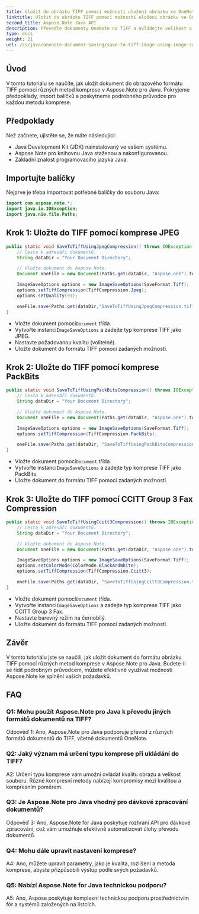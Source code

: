 ```yaml
---
title: Uložit do obrázku TIFF pomocí možností uložení obrázku ve OneNotu
linktitle: Uložit do obrázku TIFF pomocí možností uložení obrázku ve OneNotu
second_title: Aspose.Note Java API
description: Převeďte dokumenty OneNote na TIFF a ovládejte velikost a kvalitu souboru! Vyberte kompresi Jpeg, PackBits nebo Fax v Javě. Získejte příklady kódu a zjistěte, jak na to! #OneNote #Java #Aspose
type: docs
weight: 21
url: /cs/java/onenote-document-saving/save-to-tiff-image-using-image-save-options/
---
```

## Úvod

V tomto tutoriálu se naučíte, jak uložit dokument do obrazového formátu TIFF pomocí různých metod komprese v Aspose.Note pro Javu. Pokryjeme předpoklady, import balíčků a poskytneme podrobného průvodce pro každou metodu komprese.

## Předpoklady

Než začnete, ujistěte se, že máte následující:

- Java Development Kit (JDK) nainstalovaný ve vašem systému.
- Aspose.Note pro knihovnu Java staženou a nakonfigurovanou.
- Základní znalost programovacího jazyka Java.

## Importujte balíčky

Nejprve je třeba importovat potřebné balíčky do souboru Java:

```java
import com.aspose.note.*;
import java.io.IOException;
import java.nio.file.Paths;
```

## Krok 1: Uložte do TIFF pomocí komprese JPEG

```java
public static void SaveToTiffUsingJpegCompression() throws IOException {
    // Cesta k adresáři dokumentů.
    String dataDir = "Your Document Directory";

    // Vložte dokument do Aspose.Note.
    Document oneFile = new Document(Paths.get(dataDir, "Aspose.one").toString());

    ImageSaveOptions options = new ImageSaveOptions(SaveFormat.Tiff);
    options.setTiffCompression(TiffCompression.Jpeg);
    options.setQuality(93);

    oneFile.save(Paths.get(dataDir,"SaveToTiffUsingJpegCompression.tiff").toString(), options);
}
```

-  Vložte dokument pomocí`Document` třída.
-  Vytvořte instanci`ImageSaveOptions` a zadejte typ komprese TIFF jako JPEG.
- Nastavte požadovanou kvalitu (volitelné).
- Uložte dokument do formátu TIFF pomocí zadaných možností.

## Krok 2: Uložte do TIFF pomocí komprese PackBits

```java
public static void SaveToTiffUsingPackBitsCompression() throws IOException {
    // Cesta k adresáři dokumentů.
    String dataDir = "Your Document Directory";

    // Vložte dokument do Aspose.Note.
    Document oneFile = new Document(Paths.get(dataDir, "Aspose.one").toString());

    ImageSaveOptions options = new ImageSaveOptions(SaveFormat.Tiff);
    options.setTiffCompression(TiffCompression.PackBits);

    oneFile.save(Paths.get(dataDir, "SaveToTiffUsingPackBitsCompression.tiff").toString(), options);
}
```

-  Vložte dokument pomocí`Document` třída.
-  Vytvořte instanci`ImageSaveOptions` a zadejte typ komprese TIFF jako PackBits.
- Uložte dokument do formátu TIFF pomocí zadaných možností.

## Krok 3: Uložte do TIFF pomocí CCITT Group 3 Fax Compression

```java
public static void SaveToTiffUsingCcitt3Compression() throws IOException {
    // Cesta k adresáři dokumentů.
    String dataDir = "Your Document Directory";

    // Vložte dokument do Aspose.Note.
    Document oneFile = new Document(Paths.get(dataDir, "Aspose.one").toString());

    ImageSaveOptions options = new ImageSaveOptions(SaveFormat.Tiff);
    options.setColorMode(ColorMode.BlackAndWhite);
    options.setTiffCompression(TiffCompression.Ccitt3);

    oneFile.save(Paths.get(dataDir, "SaveToTiffUsingCcitt3Compression.tiff").toString(), options);
}
```

-  Vložte dokument pomocí`Document` třída.
-  Vytvořte instanci`ImageSaveOptions` a zadejte typ komprese TIFF jako CCITT Group 3 Fax.
- Nastavte barevný režim na černobílý.
- Uložte dokument do formátu TIFF pomocí zadaných možností.

## Závěr

V tomto tutoriálu jste se naučili, jak uložit dokument do formátu obrázku TIFF pomocí různých metod komprese v Aspose.Note pro Java. Budete-li se řídit podrobným průvodcem, můžete efektivně využívat možnosti Aspose.Note ke splnění vašich požadavků.

## FAQ

### Q1: Mohu použít Aspose.Note pro Java k převodu jiných formátů dokumentů na TIFF?

Odpověď 1: Ano, Aspose.Note pro Java podporuje převod z různých formátů dokumentů do TIFF, včetně dokumentů OneNote.

### Q2: Jaký význam má určení typu komprese při ukládání do TIFF?

A2: Určení typu komprese vám umožní ovládat kvalitu obrazu a velikost souboru. Různé kompresní metody nabízejí kompromisy mezi kvalitou a kompresním poměrem.

### Q3: Je Aspose.Note pro Java vhodný pro dávkové zpracování dokumentů?

Odpověď 3: Ano, Aspose.Note for Java poskytuje rozhraní API pro dávkové zpracování, což vám umožňuje efektivně automatizovat úlohy převodu dokumentů.

### Q4: Mohu dále upravit nastavení komprese?

A4: Ano, můžete upravit parametry, jako je kvalita, rozlišení a metoda komprese, abyste přizpůsobili výstup podle svých požadavků.

### Q5: Nabízí Aspose.Note for Java technickou podporu?

A5: Ano, Aspose poskytuje komplexní technickou podporu prostřednictvím fór a systémů založených na lístcích.